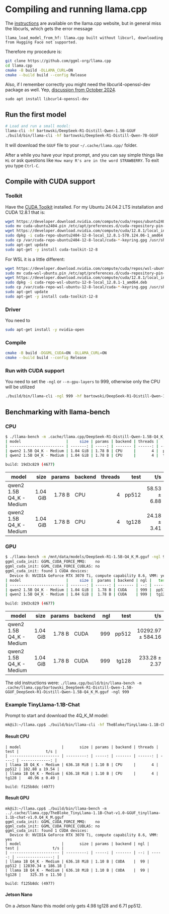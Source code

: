 # Compiling and running llama.cpp

The [instructions](https://github.com/ggerganov/llama.cpp/blob/master/docs/build.md) are available on the llama.cpp website, but in general miss the libcurls, which gets the error message

``` 
llama_load_model_from_hf: llama.cpp built without libcurl, downloading from Hugging Face not supported.
```

Therefore my procedure is:

``` sh
git clone https://github.com/ggml-org/llama.cpp
cd llama.cpp
cmake -B build -DLLAMA_CURL=ON
cmake --build build --config Release
```

Also, if I remember correctly you might need the libcurl4-openssl-dev package as well. Yep, [discussion from October 2024](https://github.com/ggml-org/llama.cpp/discussions/9835).

```
sudo apt install libcurl4-openssl-dev
```

## Run the first model

``` sh
# Load and run a small model:
llama-cli -hf bartowski/DeepSeek-R1-Distill-Qwen-1.5B-GGUF
./build/bin/llama-cli -hf bartowski/DeepSeek-R1-Distill-Qwen-7B-GGUF
```

It will download the `GGUF` file to your `~/.cache/llama.cpp/` folder.

After a while you have your input prompt, and you can say simple things like `Hi` or ask questions like `How many R's are in the word STRAWBERRY`. To exit you type `Ctrl-C`.

## Compile with CUDA support

### Toolkit

Have the [CUDA Toolkit](https://developer.nvidia.com/cuda-toolkit) installed. For my Ubuntu 24.04.2 LTS installation and CUDA 12.8.1 that is:

``` sh
wget https://developer.download.nvidia.com/compute/cuda/repos/ubuntu2404/x86_64/cuda-ubuntu2404.pin
sudo mv cuda-ubuntu2404.pin /etc/apt/preferences.d/cuda-repository-pin-600
wget https://developer.download.nvidia.com/compute/cuda/12.8.1/local_installers/cuda-repo-ubuntu2404-12-8-local_12.8.1-570.124.06-1_amd64.deb
sudo dpkg -i cuda-repo-ubuntu2404-12-8-local_12.8.1-570.124.06-1_amd64.deb
sudo cp /var/cuda-repo-ubuntu2404-12-8-local/cuda-*-keyring.gpg /usr/share/keyrings/
sudo apt-get update
sudo apt-get -y install cuda-toolkit-12-8
```

For WSL it is a little different:

``` sh
wget https://developer.download.nvidia.com/compute/cuda/repos/wsl-ubuntu/x86_64/cuda-wsl-ubuntu.pin
sudo mv cuda-wsl-ubuntu.pin /etc/apt/preferences.d/cuda-repository-pin-600
wget https://developer.download.nvidia.com/compute/cuda/12.8.1/local_installers/cuda-repo-wsl-ubuntu-12-8-local_12.8.1-1_amd64.deb
sudo dpkg -i cuda-repo-wsl-ubuntu-12-8-local_12.8.1-1_amd64.deb
sudo cp /var/cuda-repo-wsl-ubuntu-12-8-local/cuda-*-keyring.gpg /usr/share/keyrings/
sudo apt-get update
sudo apt-get -y install cuda-toolkit-12-8
```

### Driver

You need to

``` sh
sudo apt-get install -y nvidia-open
```

### Compile

``` sh
cmake -B build -DGGML_CUDA=ON -DLLAMA_CURL=ON
cmake --build build --config Release
```

### Run with CUDA support

You need to set the `-ngl` or `--n-gpu-layers` to 999, otherwise only the CPU will be utilized 

``` sh
./build/bin/llama-cli -ngl 999 -hf bartowski/DeepSeek-R1-Distill-Qwen-1.5B-GGUF
```

## Benchmarking with llama-bench

### CPU

``` sh
$ ./llama-bench -m .cache/llama.cpp/DeepSeek-R1-Distill-Qwen-1.5B-Q4_K_M.gguf
| model                    |     size | params | backend | threads |   test |           t/s |
| ------------------------ | -------: | -----: | ------- | ------: | -----: | ------------: |
| qwen2 1.5B Q4_K - Medium | 1.04 GiB | 1.78 B | CPU     |       4 |  pp512 |  58.53 ± 6.88 |
| qwen2 1.5B Q4_K - Medium | 1.04 GiB | 1.78 B | CPU     |       4 |  tg128 |  24.18 ± 3.41 |

build: 19d3c829 (4677)
```

| model                    |     size | params | backend | threads |   test |           t/s |
| ------------------------ | -------: | -----: | ------- | ------: | -----: | ------------: |
| qwen2 1.5B Q4_K - Medium | 1.04 GiB | 1.78 B | CPU     |       4 |  pp512 |  58.53 ± 6.88 |
| qwen2 1.5B Q4_K - Medium | 1.04 GiB | 1.78 B | CPU     |       4 |  tg128 |  24.18 ± 3.41 |

### GPU

``` sh
$ ./llama-bench -m /mnt/data/models/DeepSeek-R1-1.5B-Q4_K_M.gguf -ngl 999
ggml_cuda_init: GGML_CUDA_FORCE_MMQ:    no
ggml_cuda_init: GGML_CUDA_FORCE_CUBLAS: no
ggml_cuda_init: found 1 CUDA devices:
  Device 0: NVIDIA GeForce RTX 3070 Ti, compute capability 8.6, VMM: yes
| model                    |     size |  params | backend | ngl |   test |               t/s |
| ------------------------ | -------: | ------: | ------- | --: | -----: | ----------------: |
| qwen2 1.5B Q4_K - Medium | 1.04 GiB |  1.78 B | CUDA    | 999 |  pp512 | 10292.97 ± 584.16 |
| qwen2 1.5B Q4_K - Medium | 1.04 GiB |  1.78 B | CUDA    | 999 |  tg128 |     233.28 ± 2.37 |

build: 19d3c829 (4677)
```

| model                    |     size |  params | backend | ngl |   test |               t/s |
| ------------------------ | -------: | ------: | ------- | --: | -----: | ----------------: |
| qwen2 1.5B Q4_K - Medium | 1.04 GiB |  1.78 B | CUDA    | 999 |  pp512 | 10292.97 ± 584.16 |
| qwen2 1.5B Q4_K - Medium | 1.04 GiB |  1.78 B | CUDA    | 999 |  tg128 |     233.28 ± 2.37 |

The old instructions were: `./llama.cpp/build/bin/llama-bench -m .cache/llama.cpp/bartowski_DeepSeek-R1-Distill-Qwen-1.5B-GGUF_DeepSeek-R1-Distill-Qwen-1.5B-Q4_K_M.gguf -ngl 999`

### Example TinyLlama-1.1B-Chat

Prompt to start and download the 4Q_K_M model:

``` sh
mk@i3:~/llama.cpp$ ./build/bin/llama-cli -hf TheBloke/TinyLlama-1.1B-Chat-v1.0-GGUF:Q4_K_M
```

#### Result CPU

```
| model                  |       size | params | backend | threads |  test |            t/s |
| ---------------------- | ---------: | -----: | ------- | ------: | ----: | -------------: |
| llama 1B Q4_K - Medium | 636.18 MiB | 1.10 B | CPU     |       4 | pp512 | 102.88 ± 19.54 |
| llama 1B Q4_K - Medium | 636.18 MiB | 1.10 B | CPU     |       4 | tg128 |   40.96 ± 0.49 |

build: f125b8dc (4977)
```

#### Result GPU

```
mk@i3:~/llama.cpp$ ./build/bin/llama-bench -m
../.cache/llama.cpp/TheBloke_TinyLlama-1.1B-Chat-v1.0-GGUF_tinyllama-1.1b-chat-v1.0.Q4_K_M.gguf
ggml_cuda_init: GGML_CUDA_FORCE_MMQ:    no
ggml_cuda_init: GGML_CUDA_FORCE_CUBLAS: no
ggml_cuda_init: found 1 CUDA devices:
  Device 0: NVIDIA GeForce RTX 3070 Ti, compute capability 8.6, VMM: yes
| model                  |       size | params | backend | ngl |   test |               t/s |
| ---------------------- | ---------: | -----: | ------- | --: | -----: | ----------------: |
| llama 1B Q4_K - Medium | 636.18 MiB | 1.10 B | CUDA    |  99 |  pp512 | 12830.34 ± 186.18 |
| llama 1B Q4_K - Medium | 636.18 MiB | 1.10 B | CUDA    |  99 |  tg128 |    325.35 ± 11.50 |

build: f125b8dc (4977)
```

#### Jetson Nano

On a Jetson Nano this model only gets 4.98 tg128 and 6.71 pp512.
